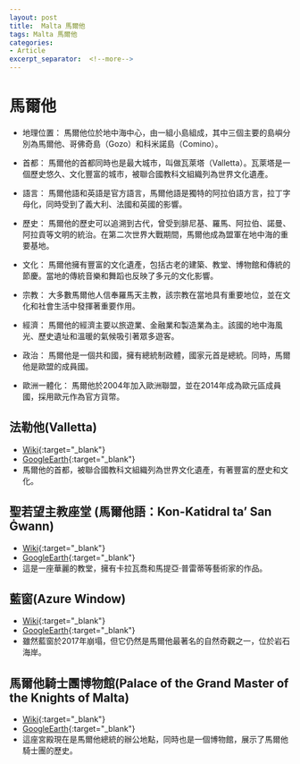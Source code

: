 ```yaml
---
layout: post
title:  Malta 馬爾他
tags: Malta 馬爾他 
categories:
- Article
excerpt_separator:  <!--more-->
---
```

# 馬爾他
- 地理位置： 馬爾他位於地中海中心，由一組小島組成，其中三個主要的島嶼分別為馬爾他、哥佛奇島（Gozo）和科米諾島（Comino）。

- 首都： 馬爾他的首都同時也是最大城市，叫做瓦萊塔（Valletta）。瓦萊塔是一個歷史悠久、文化豐富的城市，被聯合國教科文組織列為世界文化遺產。

- 語言： 馬爾他語和英語是官方語言，馬爾他語是獨特的阿拉伯語方言，拉丁字母化，同時受到了義大利、法國和英國的影響。

- 歷史： 馬爾他的歷史可以追溯到古代，曾受到腓尼基、羅馬、阿拉伯、諾曼、阿拉貢等文明的統治。在第二次世界大戰期間，馬爾他成為盟軍在地中海的重要基地。

- 文化： 馬爾他擁有豐富的文化遺產，包括古老的建築、教堂、博物館和傳統的節慶。當地的傳統音樂和舞蹈也反映了多元的文化影響。

- 宗教： 大多數馬爾他人信奉羅馬天主教，該宗教在當地具有重要地位，並在文化和社會生活中發揮著重要作用。

- 經濟： 馬爾他的經濟主要以旅遊業、金融業和製造業為主。該國的地中海風光、歷史遺址和溫暖的氣候吸引著眾多遊客。

- 政治： 馬爾他是一個共和國，擁有總統制政體，國家元首是總統。同時，馬爾他是歐盟的成員國。

- 歐洲一體化： 馬爾他於2004年加入歐洲聯盟，並在2014年成為歐元區成員國，採用歐元作為官方貨幣。

## 法勒他(Valletta)
- [Wiki](https://zh.wikipedia.org/zh-tw/%E7%93%A6%E8%8E%B1%E5%A1%94"Wiki"){:target="_blank"} 
- [GoogleEarth](https://earth.google.com/web/search/Valletta/@35.89818782,14.52805347,-0.75169209a,4447.79726333d,35y,6.04869633h,21.88358747t,-0r/ "GoogleEarth"){:target="_blank"} 
- 馬爾他的首都，被聯合國教科文組織列為世界文化遺產，有著豐富的歷史和文化。

## 聖若望主教座堂 (馬爾他語：Kon-Katidral ta’ San Ġwann)
- [Wiki](hhttps://zh.wikipedia.org/zh-tw/%E5%9C%A3%E8%8B%A5%E6%9C%9B%E5%89%AF%E4%B8%BB%E6%95%99%E5%BA%A7%E5%A0%82_(%E7%93%A6%E8%8E%B1%E5%A1%94) "Wiki"){:target="_blank"} 
- [GoogleEarth](https://earth.google.com/web/search/St.+Johns+Co-Cathedral/@35.89722596,14.51265614,60.03674177a,202.90752873d,35y,-11.49652897h,46.04208245t,0r/ "GoogleEarth"){:target="_blank"} 
- 這是一座華麗的教堂，擁有卡拉瓦喬和馬提亞·普雷蒂等藝術家的作品。

## 藍窗(Azure Window)
- [Wiki](https://zh.wikipedia.org/zh-tw/%E8%97%8D%E7%AA%97 "Wiki"){:target="_blank"} 
- [GoogleEarth](https://earth.google.com/web/search/Azure+Window/@36.05386282,14.18804797,-0.207674a,465.28747948d,34.9999997y,-4.14759906h,58.54162666t,359.99999914r/ "GoogleEarth"){:target="_blank"} 
- 雖然藍窗於2017年崩塌，但它仍然是馬爾他最著名的自然奇觀之一，位於岩石海岸。

## 馬爾他騎士團博物館(Palace of the Grand Master of the Knights of Malta)
- [Wiki](https://zh.wikipedia.org/zh-tw/%E5%A4%A7%E6%95%99%E9%95%BF%E5%AE%AB_(%E7%93%A6%E8%8E%B1%E5%A1%94) "Wiki"){:target="_blank"} 
- [GoogleEarth](https://earth.google.com/web/search/Palace+of+the+Grand+Master+of+the+Knights+of+Malta/@35.89791964,14.51431243,59.38481409a,361.00561921d,34.99999996y,2.69170614h,50.43953256t,-0r/ "GoogleEarth"){:target="_blank"} 
- 這座宮殿現在是馬爾他總統的辦公地點，同時也是一個博物館，展示了馬爾他騎士團的歷史。

